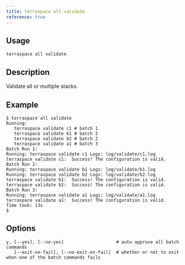 ```yaml
---
title: terraspace all validate
reference: true
---
```


## Usage

    terraspace all validate

## Description

Validate all or multiple stacks.

## Example

    $ terraspace all validate
    Running:
       terraspace validate c1 # batch 1
       terraspace validate b1 # batch 2
       terraspace validate b2 # batch 2
       terraspace validate a1 # batch 3
    Batch Run 1:
    Running: terraspace validate c1 Logs: log/validate/c1.log
    terraspace validate c1:  Success! The configuration is valid.
    Batch Run 2:
    Running: terraspace validate b1 Logs: log/validate/b1.log
    Running: terraspace validate b2 Logs: log/validate/b2.log
    terraspace validate b1:  Success! The configuration is valid.
    terraspace validate b2:  Success! The configuration is valid.
    Batch Run 3:
    Running: terraspace validate a1 Logs: log/validate/a1.log
    terraspace validate a1:  Success! The configuration is valid.
    Time took: 13s
    $


## Options

```
y, [--yes], [--no-yes]                    # auto approve all batch commands
   [--exit-on-fail], [--no-exit-on-fail]  # whether or not to exit when one of the batch commands fails
```

